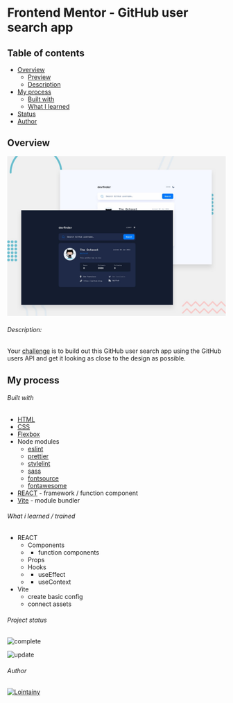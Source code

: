 # Frontend Mentor - GitHub user search app

## Table of contents

- [Overview](#overview)
  - [Preview](https://github-user-search-app-react-lointainy.netlify.app/)
  - [Description](#description)
- [My process](#my-process)
  - [Built with](#built-with)
  - [What I learned](#what-i-learned)
- [Status](#project-status)
- [Author](#author)

## Overview

![screenshot](./design/preview.jpg)

###### Description:

Your [challenge](https://www.frontendmentor.io/challenges/github-user-search-app-Q09YOgaH6) is to build out this GitHub user search app using the GitHub users API and get it looking as close to the design as possible.

## My process

###### Built with

- [HTML](https://developer.mozilla.org/en-US/docs/Web/HTML)
- [CSS](https://developer.mozilla.org/en-US/docs/Web/CSS)
- [Flexbox](https://developer.mozilla.org/en-US/docs/Web/CSS/CSS_Flexible_Box_Layout/Aligning_Items_in_a_Flex_Container)
- Node modules
  - [eslint](https://eslint.org/)
  - [prettier](https://prettier.io/)
  - [stylelint](https://stylelint.io/)
  - [sass](https://sass-lang.com/)
  - [fontsource](https://fontsource.org/docs/getting-started)
  - [fontawesome](https://fontawesome.com/)
- [REACT](https://reactjs.org/) - framework / function component
- [Vite](https://vitejs.dev/) - module bundler

###### What i learned / trained

- REACT
  - Components
  - - function components
  - Props
  - Hooks
  - - useEffect
  - - useContext
- Vite
  - create basic config
  - connect assets

###### Project status

![complete](https://img.shields.io/badge/project_created:-30.07.2022-333?style=for-the-badge&labelColor=e7901f)

![update](https://img.shields.io/badge/last_update:-01.08.22-333?style=for-the-badge&labelColor=1fe783)

###### Author

[![Lointainy](https://img.shields.io/badge/-lointainy-333?style=for-the-badge&logo=github&&logoColor=FFF)](https://github.com/Lointainy)
